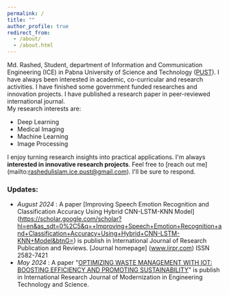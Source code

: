 ```yaml
---
permalink: /
title: ""
author_profile: true
redirect_from: 
  - /about/
  - /about.html
---
```

Md. Rashed, Student, department of Information and Communication Engineering (ICE) in Pabna University of Science and Technology ([PUST](https://www.pust.ac.bd/academic/departments/dept_teachers/D06/)). I have always been interested in academic, co-curricular and
research activities. I have finished some government funded researches and innovation projects. I have published a research paper in peer-reviewed international journal.  
My research interests are:
* Deep Learning
* Medical Imaging
* Machine Learning 
* Image Processing

I enjoy turning research insights into practical applications. I'm always **interested in innovative research projects**. Feel free to [reach out me] (mailto:rashedulislam.ice.pust@gmail.com). I'll be sure to respond.



### Updates:
- _August 2024_ : A paper [Improving Speech Emotion Recognition and Classification Accuracy Using Hybrid CNN-LSTM-KNN Model] (https://scholar.google.com/scholar?hl=en&as_sdt=0%2C5&q=+Improving+Speech+Emotion+Recognition+and+Classification+Accuracy+Using+Hybrid+CNN-LSTM-KNN+Model&btnG=) is publish in International Journal of Research Publication and Reviews. [Journal homepage] (www.ijrpr.com) ISSN 2582-7421 
- _May 2024_ : A paper "[OPTIMIZING WASTE MANAGEMENT WITH IOT: BOOSTING EFFICIENCY AND PROMOTING SUSTAINABILITY](https://www.irjmets.com/uploadedfiles/paper//issue_5_may_2024/57390/final/fin_irjmets1716708500.pdf)" is publish in International Research Journal of Modernization in Engineering Technology and Science.
